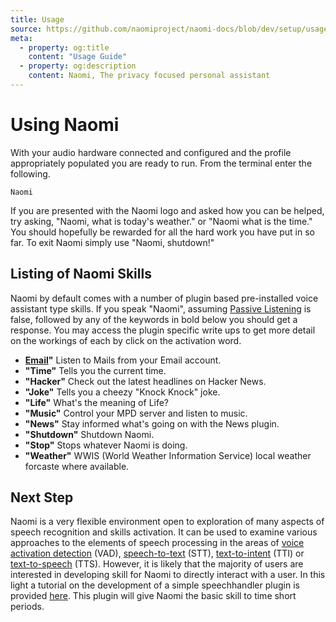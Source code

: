 ```yaml
---
title: Usage
source: https://github.com/naomiproject/naomi-docs/blob/dev/setup/usage.md
meta:
  - property: og:title
    content: "Usage Guide"
  - property: og:description
    content: Naomi, The privacy focused personal assistant
---
```


# Using Naomi

With your audio hardware connected and configured and the profile appropriately populated 
you are ready to run. From the terminal enter the following.
```shell
Naomi
```
If you are presented with the Naomi logo and asked how you can be helped, try asking, 
"Naomi, what is today's weather." or "Naomi what is the time." You should 
hopefully be rewarded for all the hard work you have put in so far. To exit Naomi simply use 
"Naomi, shutdown!"  

## Listing of Naomi Skills
Naomi by default comes with a number of plugin based pre-installed voice assistant type skills. If you speak "Naomi", assuming [Passive Listening](profile.html#passive-listening) is false, followed by any 
of the keywords in bold below you should get a response. You may access the plugin specific write ups to get more detail
on the workings of each by click on the activation word.

- **[Email](plugins/speechhandlers/Check-Email)"** Listen to Mails from your Email account.  
- **"Time"** Tells you the current time.
- **"Hacker"** Check out the latest headlines on Hacker News.
- **"Joke"** Tells you a cheezy "Knock Knock" joke.
- **"Life"** What's the meaning of Life?
- **"Music"** Control your MPD server and listen to music.
- **"News"** Stay informed what's going on with the News plugin.
- **"Shutdown"** Shutdown Naomi.
- **"Stop"** Stops whatever Naomi is doing.
- **"Weather"** WWIS (World Weather Information Service) local weather forcaste where available.

## Next Step

Naomi is a very flexible environment open to exploration of many aspects of speech 
recognition and skills activation. It can be used to examine various approaches to 
the elements of speech processing in the areas of 
[voice activation detection](./configuration/vads.html) (VAD),
[speech-to-text](./configuration/stt.html) (STT), 
[text-to-intent](./configuration/tti.html) (TTI) or 
[text-to-speech](./configuration/tts.html) (TTS). However, it is likely
that the majority of users are interested in developing skill for Naomi to directly 
interact with a user. In this light a tutorial on the development of a simple speechhandler 
plugin is provided [here](tutorial.html). This plugin will give Naomi the basic skill to
time short periods.

<DocPreviousVersions/>
<EditPageLink/>

